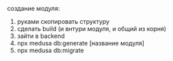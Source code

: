 создание модуля:

1. руками скопировать структуру
2. сделать build (и внтури модуля, и общий из корня)
3. зайти в backend
4. npx medusa db:generate [название модуля]
5. npx medusa db:migrate
